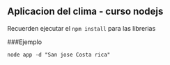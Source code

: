 ## Aplicacion del clima - curso nodejs

Recuerden ejecutar el ```npm install``` para las librerias


###Ejemplo
```
node app -d "San jose Costa rica"
```